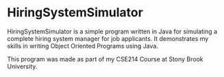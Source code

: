 # HiringSystemSimulator

HiringSystemSimulator is a simple program written in Java for simulating a complete hiring system manager for job applicants. It demonstrates my skills in writing Object Oriented Programs using Java.

This program was made as part of my CSE214 Course at Stony Brook University.
